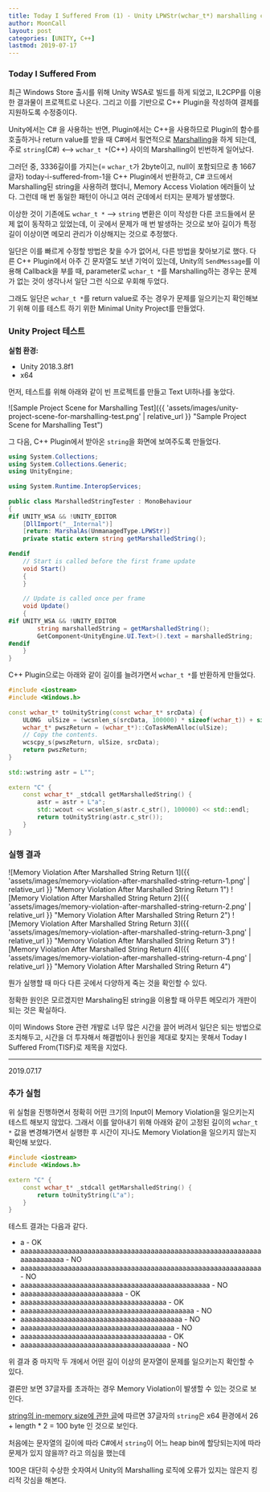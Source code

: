 ```yaml
---
title: Today I Suffered From (1) - Unity LPWStr(wchar_t*) marshalling causes memory violation
author: MoonCall
layout: post
categories: [UNITY, C++]
lastmod: 2019-07-17
---
```


### Today I Suffered From

최근 Windows Store 출시를 위해 Unity WSA로 빌드를 하게 되었고, IL2CPP를 이용한 결과물이 프로젝트로 나온다. 그리고 이를 기반으로 C++ Plugin을 작성하여 결제를 지원하도록 수정중이다.

Unity에서는 C# 을 사용하는 반면, Plugin에서는 C++을 사용하므로 Plugin의 함수를 호출하거나 return value를 받을 때 C#에서 필연적으로 [Marshalling](https://en.wikipedia.org/wiki/Marshalling_(computer_science))을 하게 되는데, 주로 `string`(C#) <--> `wchar_t *`(C++) 사이의 Marshalling이 빈번하게 일어났다.

그러던 중, 3336길이를 가지는(= `wchar_t`가 2byte이고, null이 포함되므로 총 1667글자) today-i-suffered-from-1을 C++ Plugin에서 반환하고, C# 코드에서 Marshalling된 string을 사용하려 했더니, Memory Access Violation 에러들이 났다. 그런데 매 번 동일한 패턴이 아니고 여러 군데에서 터지는 문제가 발생했다.

이상한 것이 기존에도 `wchar_t *` --> `string` 변환은 이미 작성한 다른 코드들에서 문제 없이 동작하고 있었는데, 이 곳에서 문제가 매 번 발생하는 것으로 보아 길이가 특정 길이 이상이면 메모리 관리가 이상해지는 것으로 추정했다.

일단은 이를 빠르게 수정할 방법은 찾을 수가 없어서, 다른 방법을 찾아보기로 했다. 다른 C++ Plugin에서 아주 긴 문자열도 보낸 기억이 있는데, Unity의 `SendMessage`를 이용해 Callback을 부를 때, parameter로 `wchar_t *`를 Marshalling하는 경우는 문제가 없는 것이 생각나서 일단 그런 식으로 우회해 두었다.

그래도 일단은 `wchar_t *`를 return value로 주는 경우가 문제를 일으키는지 확인해보기 위해 이를 테스트 하기 위한 Minimal Unity Project를 만들었다.

### Unity Project 테스트

**실험 환경:**
- Unity 2018.3.8f1
- x64

먼저, 테스트를 위해 아래와 같이 빈 프로젝트를 만들고 Text UI하나를 놓았다.

![Sample Project Scene for Marshalling Test]({{ 'assets/images/unity-project-scene-for-marshalling-test.png' | relative_url }} "Sample Project Scene for Marshalling Test")

그 다음, C++ Plugin에서 받아온 `string`을 화면에 보여주도록 만들었다.

```csharp
using System.Collections;
using System.Collections.Generic;
using UnityEngine;
​
using System.Runtime.InteropServices;
​
public class MarshalledStringTester : MonoBehaviour
{
#if UNITY_WSA && !UNITY_EDITOR
    [DllImport("__Internal")]
    [return: MarshalAs(UnmanagedType.LPWStr)]
    private static extern string getMarshalledString();
​
#endif
    // Start is called before the first frame update
    void Start()
    {
    }
​
    // Update is called once per frame
    void Update()
    {
#if UNITY_WSA && !UNITY_EDITOR
        string marshalledString = getMarshalledString();
        GetComponent<UnityEngine.UI.Text>().text = marshalledString;
#endif
    }
}
```

C++ Plugin으로는 아래와 같이 길이를 늘려가면서 `wchar_t *`를 반환하게 만들었다.

```c++
#include <iostream>
#include <Windows.h>
​
const wchar_t* toUnityString(const wchar_t* srcData) {
	ULONG  ulSize = (wcsnlen_s(srcData, 100000) * sizeof(wchar_t)) + sizeof(wchar_t);
	wchar_t* pwszReturn = (wchar_t*)::CoTaskMemAlloc(ulSize);
	// Copy the contents.
	wcscpy_s(pwszReturn, ulSize, srcData);
	return pwszReturn;
}
​
std::wstring astr = L"";
​
extern "C" {
	const wchar_t* _stdcall getMarshalledString() {
		astr = astr + L"a";
		std::wcout << wcsnlen_s(astr.c_str(), 100000) << std::endl;
		return toUnityString(astr.c_str());
	}
}
```

### 실행 결과

![Memory Violation After Marshalled String Return 1]({{ 'assets/images/memory-violation-after-marshalled-string-return-1.png' | relative_url }} "Memory Violation After Marshalled String Return 1")
![Memory Violation After Marshalled String Return 2]({{ 'assets/images/memory-violation-after-marshalled-string-return-2.png' | relative_url }} "Memory Violation After Marshalled String Return 2")
![Memory Violation After Marshalled String Return 3]({{ 'assets/images/memory-violation-after-marshalled-string-return-3.png' | relative_url }} "Memory Violation After Marshalled String Return 3")
![Memory Violation After Marshalled String Return 4]({{ 'assets/images/memory-violation-after-marshalled-string-return-4.png' | relative_url }} "Memory Violation After Marshalled String Return 4")

뭔가 실행할 때 마다 다른 곳에서 다양하게 죽는 것을 확인할 수 있다.

정확한 원인은 모르겠지만 Marshaling된 string을 이용할 때 아무튼 메모리가 개판이 되는 것은 확실하다.

이미 Windows Store 관련 개발로 너무 많은 시간을 끌어 버려서 일단은 되는 방법으로 조치해두고, 시간을 더 투자해서 해결법이나 원인을 제대로 찾지는 못해서 Today I Suffered From(TISF)로 제목을 지었다.

---

2019.07.17

### 추가 실험

위 실험을 진행하면서 정확히 어떤 크기의 Input이 Memory Violation을 일으키는지 테스트 해보지 않았다. 그래서 이를 알아내기 위해 아래와 같이 고정된 길이의 `wchar_t *` 값을 변경해가면서 실행한 후 시간이 지나도 Memory Violation을 일으키지 않는지 확인해 보았다.

```c++
#include <iostream>
#include <Windows.h>
​
extern "C" {
	const wchar_t* _stdcall getMarshalledString() {
		return toUnityString(L"a");
	}
}
```

테스트 결과는 다음과 같다.

- a - OK
- aaaaaaaaaaaaaaaaaaaaaaaaaaaaaaaaaaaaaaaaaaaaaaaaaaaaaaaaaaaaaaaaaaaaaaaa - NO
- aaaaaaaaaaaaaaaaaaaaaaaaaaaaaaaaaaaaaaaaaaaaaaaaaaaaaaaaaaaaa - NO
- aaaaaaaaaaaaaaaaaaaaaaaaaaaaaaaaaaaaaaaaaaaaaaaa - NO
- aaaaaaaaaaaaaaaaaaaaaaaaaa - OK
- aaaaaaaaaaaaaaaaaaaaaaaaaaaaaaaaaaaaa - OK
- aaaaaaaaaaaaaaaaaaaaaaaaaaaaaaaaaaaaaaaaaaaa - NO
- aaaaaaaaaaaaaaaaaaaaaaaaaaaaaaaaaaaaaaaaa - NO
- aaaaaaaaaaaaaaaaaaaaaaaaaaaaaaaaaaaaaaa - NO
- aaaaaaaaaaaaaaaaaaaaaaaaaaaaaaaaaaaaa - OK
- aaaaaaaaaaaaaaaaaaaaaaaaaaaaaaaaaaaaaa - NO

위 결과 중 마지막 두 개에서 어떤 길이 이상의 문자열이 문제를 일으키는지 확인할 수 있다.

결론만 보면 37글자를 초과하는 경우 Memory Violation이 발생할 수 있는 것으로 보인다.

[string의 in-memory size에 관한 글](https://codeblog.jonskeet.uk/2011/04/05/of-memory-and-strings/)에 따르면 37글자의 `string`은 x64 환경에서 26 + length * 2 = 100 byte 인 것으로 보인다.

처음에는 문자열의 길이에 따라 C#에서 `string`이 어느 heap bin에 할당되는지에 따라 문제가 있지 않을까? 라고 의심을 했는데

100은 대단히 수상한 숫자여서 Unity의 Marshalling 로직에 오류가 있지는 않은지 킹리적 갓심을 해본다.
